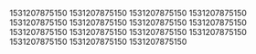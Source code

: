 1531207875150
1531207875150
1531207875150
1531207875150
1531207875150
1531207875150
1531207875150
1531207875150
1531207875150
1531207875150
1531207875150
1531207875150
1531207875150
1531207875150
1531207875150
